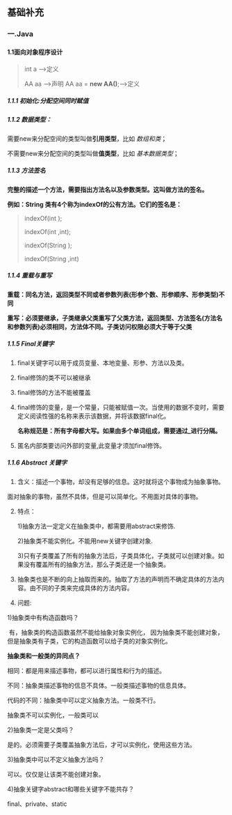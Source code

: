 ## 基础补充

### 一.Java

#### 1.1面向对象程序设计

>int a -->定义
>
>AA aa -->声明    AA aa = **new AA()**;-->定义

##### 1.1.1 初始化:分配空间同时赋值

##### 1.1.2 数据类型：

需要new来分配空间的类型叫做**引用类型**，比如 *数组和类*；

不需要new来分配空间的类型叫做**值类型**，比如 *基本数据类型*；

##### 1.1.3 方法签名

**完整的描述一个方法，需要指出方法名以及参数类型。这叫做方法的签名。**

**例如：String 类有4个称为indexOf的公有方法。它们的签名是：**

> indexOf(int );
>
> indexOf(int ,int);
>
> indexOf(String );
>
> indexOf(String ,int)

##### 1.1.4 重载与重写

**重载：同名方法，返回类型不同或者参数列表(形参个数、形参顺序、形参类型)不同**

**重写：必须要继承，子类继承父类重写了父类方法，返回类型、方法签名(方法名和参数列表)必须相同，方法体不同。子类访问权限必须大于等于父类**

##### 1.1.5  Final关键字

1. final关键字可以用于成员变量、本地变量、形参、方法以及类。


2. final修饰的类不可以被继承


3. final修饰的方法不能被覆盖


4. final修饰的变量，是一个常量，只能被赋值一次。当使用的数据不变时，需要定义阅读性强的名称来表示该数据，并将该数据final化。

   **名称规范是：所有字母都大写。如果由多个单词组成，需要通过_进行分隔。**

5. 匿名内部类要访问外部的变量,此变量才须加final修饰。

##### 1.1.6 Abstract 关键字

1. 含义：描述一个事物，却没有足够的信息。这时就将这个事物成为抽象事物。

  面对抽象的事物，虽然不具体，但是可以简单化。不用面对具体的事物。

2. 特点：

   1)抽象方法一定定义在抽象类中，都需要用abstract来修饰.

     2)抽象类不能实例化。不能用new关键字创建对象.

     3)只有子类覆盖了所有的抽象方法后，子类具体化，子类就可以创建对象。如果没有覆盖所有的抽象方法，那么子类还是一个抽象类。

3. 抽象类也是不断的向上抽取而来的。抽取了方法的声明而不确定具体的方法内容。由不同的子类来完成具体的方法内容。

4. 问题:

1)抽象类中有构造函数吗？

​    有，抽象类的构造函数虽然不能给抽象对象实例化， 因为抽象类不能创建对象，但是抽象类有子类，它的构造函数可以给子类的对象实例化。

**抽象类和一般类的异同点？**

 相同：都是用来描述事物，都可以进行属性和行为的描述。

 不同：抽象类描述事物的信息不具体。一般类描述事物的信息具体。

 代码的不同：抽象类中可以定义抽象方法。一般类不行。

 抽象类不可以实例化，一般类可以

2)抽象类一定是父类吗？

是的。必须需要子类覆盖抽象方法后，才可以实例化，使用这些方法。

3)抽象类中可以不定义抽象方法吗？

可以。仅仅是让该类不能创建对象。

4)抽象关键字abstract和哪些关键字不能共存？

final、private、static